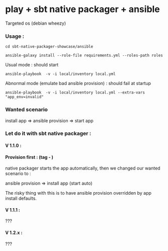 play + sbt native packager + ansible
====================================

Targeted os (debian wheezy)

### Usage :

```
cd sbt-native-packager-showcase/ansible

ansible-galaxy install --role-file requirements.yml --roles-path roles

```

Usual mode : should start

```
ansible-playbook  -v -i local/inventory local.yml
```

Abnormal mode (emulate bad ansible provision) : should fail at startup

```
ansible-playbook  -v -i local/inventory local.yml --extra-vars "app_env=invalid"
```

### Wanted scenario

install app => ansible provision => start app

### Let do it with sbt native packager :



#### V 1.1.0 :

#### Provision first : (tag -  )

native packager starts the app automatically, then we changed our wanted scenario to : 

ansible provision => install app (start auto)

The risky thing with this is to have ansible provision overridden by app install defaults. 

#### V 1.1.1 :

???

#### V 1.2.x :

???

